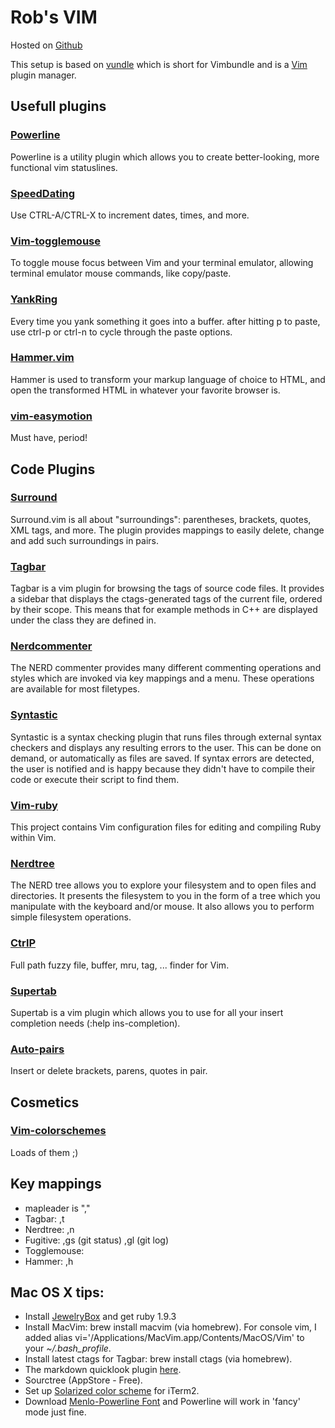 Rob's  VIM
==========

Hosted on [Github](https://github.com/toland/qlmarkdown)

This setup is based on [vundle](https://github.com/gmarik/vundle.git) which is short for Vimbundle and is a [Vim](http://vim.org) plugin manager.


## Usefull plugins

### [Powerline](https://github.com/Lokaltog/vim-powerline.git)
Powerline is a utility plugin which allows you to create better-looking, more functional vim statuslines.

### [SpeedDating](https://github.com/tpope/vim-speeddating.git)
Use CTRL-A/CTRL-X to increment dates, times, and more.

### [Vim-togglemouse](https://github.com/nvie/vim-togglemouse.git)
To toggle mouse focus between Vim and your terminal emulator, allowing terminal emulator mouse commands, like copy/paste.

### [YankRing](https://github.com/vim-scripts/YankRing.vim.git)
Every time you yank something it goes into a buffer. after hitting p to paste, use ctrl-p or ctrl-n to cycle through the paste options.

### [Hammer.vim](https://github.com/matthias-guenther/hammer.vim.git)
Hammer is used to transform your markup language of choice to HTML, and open the transformed HTML in whatever your favorite browser is.

### [vim-easymotion](https://github.com/Lokaltog/vim-easymotion.git)
Must have, period!

## Code Plugins

### [Surround](https://github.com/tpope/vim-surround.git)
Surround.vim is all about "surroundings": parentheses, brackets, quotes, XML tags, and more.
The plugin provides mappings to easily delete, change and add such surroundings in pairs.

### [Tagbar](https://github.com/majutsushi/tagbar.git)
Tagbar is a vim plugin for browsing the tags of source code files. It provides
a sidebar that displays the ctags-generated tags of the current file, ordered
by their scope. This means that for example methods in C++ are displayed under
the class they are defined in.

### [Nerdcommenter](https://github.com/scrooloose/nerdcommenter.git)
The NERD commenter provides many different commenting operations and styles
which are invoked via key mappings and a menu. These operations are available
for most filetypes.

### [Syntastic](https://github.com/scrooloose/syntastic.git)
Syntastic is a syntax checking plugin that runs files through external syntax checkers and displays any resulting errors to the user. This can be done on demand, or automatically as files are saved. If syntax errors are detected, the user is notified and is happy because they didn't have to compile their code or execute their script to find them.

### [Vim-ruby](https://github.com/vim-ruby/vim-ruby.git)
This project contains Vim configuration files for editing and compiling Ruby within Vim.

### [Nerdtree](https://github.com/scrooloose/nerdtree.git)
The NERD tree allows you to explore your filesystem and to open files and directories. It presents the filesystem to you in the form of a tree which you manipulate with the keyboard and/or mouse. It also allows you to perform simple filesystem operations.

### [CtrlP](https://github.com/kien/ctrlp.vim.git)
Full path fuzzy file, buffer, mru, tag, ... finder for Vim.

### [Supertab](https://github.com/ervandew/supertab.git)
Supertab is a vim plugin which allows you to use <Tab> for all your insert completion needs (:help ins-completion).

### [Auto-pairs](https://github.com/jiangmiao/auto-pairs.git)
Insert or delete brackets, parens, quotes in pair.


## Cosmetics

### [Vim-colorschemes](https://github.com/flazz/vim-colorschemes.git)
Loads of them ;)

## Key mappings

- mapleader is ","
- Tagbar: ,t
- Nerdtree: ,n
- Fugitive: ,gs (git status) ,gl (git log)
- Togglemouse: <F10>
- Hammer: ,h

## Mac OS X tips:

- Install [JewelryBox](http://unfiniti.com/software/mac/jewelrybox/) and get ruby 1.9.3
- Install MacVim: brew install macvim (via homebrew). For console vim, I added alias vi='/Applications/MacVim.app/Contents/MacOS/Vim' to your *~/.bash_profile*.
- Install latest ctags for Tagbar: brew install ctags (via homebrew).
- The markdown quicklook plugin [here](git://github.com/toland/qlmarkdown.git).
- Sourctree (AppStore - Free).
- Set up [Solarized color scheme](http://blog.likewise.org/2012/04/how-to-set-up-solarized-color-scheme.html) for iTerm2.
- Download [Menlo-Powerline Font](https://gist.github.com/1595572) and Powerline will work in 'fancy' mode just fine.
